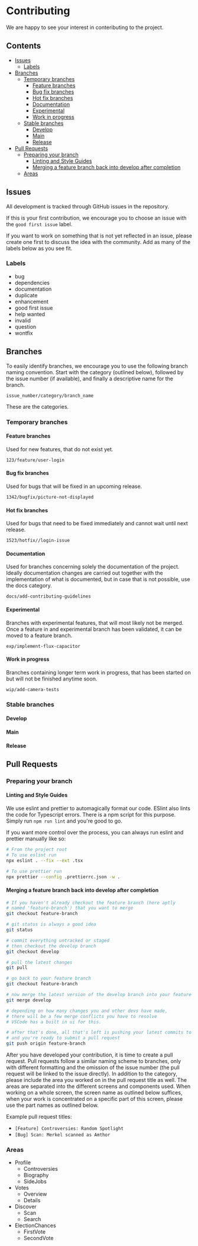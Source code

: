 # Contributing <!-- omit in TOC -->

We are happy to see your interest in conteributing to the project.

## Contents <!-- omit in TOC -->
- [Issues](#issues)
  - [Labels](#labels)
- [Branches](#branches)
  - [Temporary branches](#temporary-branches)
    - [Feature branches](#feature-branches)
    - [Bug fix branches](#bug-fix-branches)
    - [Hot fix branches](#hot-fix-branches)
    - [Documentation](#documentation)
    - [Experimental](#experimental)
    - [Work in progress](#work-in-progress)
  - [Stable branches](#stable-branches)
    - [Develop](#develop)
    - [Main](#main)
    - [Release](#release)
- [Pull Requests](#pull-requests)
  - [Preparing your branch](#preparing-your-branch)
    - [Linting and Style Guides](#linting-and-style-guides)
    - [Merging a feature branch back into develop after completion](#merging-a-feature-branch-back-into-develop-after-completion)
  - [Areas](#areas)

## Issues

All development is tracked through GitHub issues in the repository.

If this is your first contribution, we encourage you to choose an issue with the `good first issue` label.

If you want to work on something that is not yet reflected in an issue, please create one first to discuss the idea with the community. Add as many of the labels below as you see fit.

### Labels

- bug
- dependencies
- documentation
- duplicate
- enhancement
- good first issue
- help wanted
- invalid
- question
- wontfix
## Branches

To easily identify branches, we encourage you to use the following branch naming convention. Start with the category (outlined below), followed by the issue number (if available), and finally a descriptive name for the branch.

`issue_number/category/branch_name`

These are the categories.

### Temporary branches

#### Feature branches

Used for new features, that do not exist yet.

`123/feature/user-login`

#### Bug fix branches

Used for bugs that will be fixed in an upcoming release.

`1342/bugfix/picture-not-displayed`

#### Hot fix branches

Used for bugs that need to be fixed immediately and cannot wait until next release.

`1523/hotfix//login-issue`

#### Documentation

Used for branches concerning solely the documentation of the project. Ideally documentation changes are carried out together with the implementation of what is documented, but in case that is not possible, use the docs category.

`docs/add-contributing-guidelines`

#### Experimental

Branches with experimental features, that will most likely not be merged. Once a feature in and experimental branch has been validated, it can be moved to a feature branch.

`exp/implement-flux-capacitor`

#### Work in progress

Branches containing longer term work in progress, that has been started on but will not be finished anytime soon.

`wip/add-camera-tests`

### Stable branches

#### Develop

#### Main

#### Release

## Pull Requests

### Preparing your branch

#### Linting and Style Guides

We use eslint and prettier to automagically format our code. ESlint also lints the code for Typescript errors.
There is a npm script for this purpose. Simply run `npm run lint` and you're good to go.

If you want more control over the process, you can always run eslint and prettier manually like so:

```bash
# From the project root
# To use eslint run
npx eslint . --fix --ext .tsx

# To use prettier run
npx prettier --config .prettierrc.json -w .
```

#### Merging a feature branch back into develop after completion

```bash
# If you haven't already checkout the feature branch (here aptly 
# named 'feature-branch') that you want to merge
git checkout feature-branch

# git status is always a good idea
git status

# commit everything untracked or staged
# then checkout the develop branch
git checkout develop

# pull the latest changes
git pull

# go back to your feature branch
git checkout feature-branch

# now merge the latest version of the develop branch into your feature branch
git merge develop

# depending on how many changes you and other devs have made,
# there will be a few merge conflicts you have to resolve
# VSCode has a built in ui for this.

# after that's done, all that's left is pushing your latest commits to origin
# and you're ready to submit a pull request
git push origin feature-branch
```

After you have developed your contribution, it is time to create a pull request. Pull requests follow a similar naming scheme to branches, only with different formatting and the omission of the issue number (the pull request will be linked to the issue directly). In addition to the category, please include the area you worked on in the pull request title as well. The areas are separated into the different screens and components used. When working on a whole screen, the screen name as outlined below suffices, when your work is concentrated on a specific part of this screen, please use the part names as outlined below.

Example pull request titles: 

- `[Feature] Controversies: Random Spotlight`
- `[Bug] Scan: Merkel scanned as Amthor`

### Areas

- Profile
  - Controversies
  - Biography
  - SideJobs
- Votes
  - Overview
  - Details
- Discover
  - Scan
  - Search
- ElectionChances
  - FirstVote
  - SecondVote
